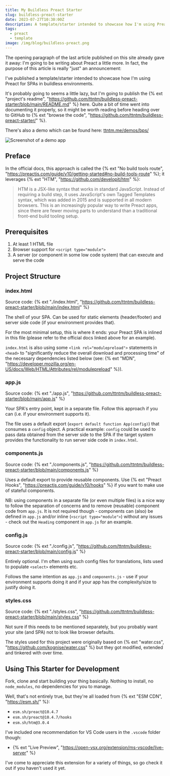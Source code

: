 ```yaml
---
title: My Buildless Preact Starter
slug: buildless-preact-starter
date: 2023-07-27T10:30:00Z
description: A template/starter intended to showcase how I'm using Preact for SPAs in buildless environments.
tags:
  - preact
  - template
image: /img/blog/buildless-preact.png
---
```


The opening paragraph of the last article published on this site already gave it away: I'm going to be writing about Preact a little more. In fact, the purpose of this article is really "just" an announcement:

I've published a template/starter intended to showcase how I'm using Preact for SPAs in buildless environments.

It's probably going to seems a little lazy, but I'm going to publish the {% ext "project's readme", "https://github.com/ttntm/buildless-preact-starter/blob/main/README.md" %} here. Quite a bit of time went into documenting it properly, so it might be worth reading before heading over to GitHub to {% ext "browse the code", "https://github.com/ttntm/buildless-preact-starter/" %}.

There's also a demo which can be found here: [ttntm.me/demos/bps/](https://ttntm.me/demos/bps/)

<img src="/static/img/blog/buildless-preact.png" class="img-fluid img-center" alt="Screenshot of a demo app">

## Preface

In the official docs, this approach is called the {% ext "No build tools route", "https://preactjs.com/guide/v10/getting-started#no-build-tools-route" %}; it leverages {% ext "HTM", "https://github.com/developit/htm" %}:

> HTM is a JSX-like syntax that works in standard JavaScript. Instead of requiring a build step, it uses JavaScript's own Tagged Templates syntax, which was added in 2015 and is supported in all modern browsers. This is an increasingly popular way to write Preact apps, since there are fewer moving parts to understand than a traditional front-end build tooling setup.

## Prerequisites

1. At least 1 HTML file
2. Browser support for `<script type="module">`
3. A server (or component in some low code system) that can execute and serve the code

## Project Structure

### index.html

Source code: {% ext "./index.html", "https://github.com/ttntm/buildless-preact-starter/blob/main/index.html" %}

The shell of your SPA. Can be used for static elements (header/footer) and server side code (if your environment provides that).

For the most minimal setup, this is where it ends: your Preact SPA is inlined in this file (please refer to the official docs linked above for an example).

`index.html` is also using some `<link rel="modulepreload">` statements in `<head>` to "significantly reduce the overall download and processing time" of the necessary dependencies listed below (see: {% ext "MDN", "https://developer.mozilla.org/en-US/docs/Web/HTML/Attributes/rel/modulepreload" %}).

### app.js

Source code: {% ext "./app.js", "https://github.com/ttntm/buildless-preact-starter/blob/main/app.js" %}

Your SPA's entry point, kept in a separate file. Follow this approach if you can (i.e. if your environment supports it).

The file uses a default export (`export default function App(config)`) that consumes a `config` object. A practical example: `config` could be used to pass data obtained from the server side to the SPA if the target system provides the functionality to run server side code in `index.html`.

### components.js

Source code: {% ext "./components.js", "https://github.com/ttntm/buildless-preact-starter/blob/main/components.js" %}

Uses a default export to provide reusable components. Use {% ext "Preact Hooks", "https://preactjs.com/guide/v10/hooks" %} if you want to make use of stateful components.

NB: using components in a separate file (or even multiple files) is a nice way to follow the separation of concerns and to remove (reusable) component code from `app.js`. It is not required though - components can (also) be defined in `app.js` and/or inline (`<script type="module">`) without any issues - check out the `Heading` component in `app.js` for an example.

### config.js

Source code: {% ext "./config.js", "https://github.com/ttntm/buildless-preact-starter/blob/main/config.js" %}

Entirely optional. I'm often using such config files for translations, lists used to populate `<select>` elements etc.

Follows the same intention as `app.js` and `components.js` - use if your environment supports doing it and if your app has the complexity/size to justify doing it.

### styles.css

Source code: {% ext "./styles.css", "https://github.com/ttntm/buildless-preact-starter/blob/main/styles.css" %}

Not sure if this needs to be mentioned separately, but you probably want your site (and SPA) not to look like browser defaults.

The styles used for this project were originally based on {% ext "water.css", "https://github.com/kognise/water.css" %} but they got modified, extended and tinkered with over time.

## Using This Starter for Development

Fork, clone and start building your thing basically. Nothing to install, no `node_modules`, no dependencies for you to manage.

Well, that's not entirely true, but they're all loaded from {% ext "ESM CDN", "https://esm.sh/" %}:

- `esm.sh/preact@10.4.7`
- `esm.sh/preact@10.4.7/hooks`
- `esm.sh/htm@3.0.4`

I've included one recommendation for VS Code users in the `.vscode` folder though:

- {% ext "Live Preview", "https://open-vsx.org/extension/ms-vscode/live-server" %}

I've come to appreciate this extension for a variety of things, so go check it out if you haven't used it yet.
